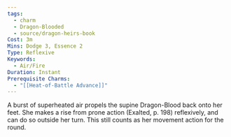```yaml
---
tags:
  - charm
  - Dragon-Blooded
  - source/dragon-heirs-book
Cost: 3m
Mins: Dodge 3, Essence 2
Type: Reflexive
Keywords:
  - Air/Fire
Duration: Instant
Prerequisite Charms:
  - "[[Heat-of-Battle Advance]]"
---
```

A burst of superheated air propels the supine Dragon-Blood back onto her feet. She makes a rise from prone action (Exalted, p. 198) reflexively, and can do so outside her turn. This still counts as her movement action for the round.